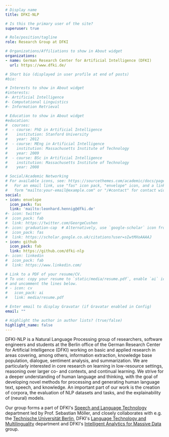 ```yaml
---
# Display name
title: DFKI-NLP

# Is this the primary user of the site?
superuser: true

# Role/position/tagline
role: Research Group at DFKI

# Organizations/Affiliations to show in About widget
organizations:
- name: German Research Center for Artificial Intelligence (DFKI)
  url: https://www.dfki.de/

# Short bio (displayed in user profile at end of posts)
#bio: 

# Interests to show in About widget
#interests:
#- Artificial Intelligence
#- Computational Linguistics
#- Information Retrieval

# Education to show in About widget
#education:
#  courses:
#  - course: PhD in Artificial Intelligence
#    institution: Stanford University
#    year: 2012
#  - course: MEng in Artificial Intelligence
#    institution: Massachusetts Institute of Technology
#    year: 2009
#  - course: BSc in Artificial Intelligence
#    institution: Massachusetts Institute of Technology
#    year: 2008

# Social/Academic Networking
# For available icons, see: https://sourcethemes.com/academic/docs/page-builder/#icons
#   For an email link, use "fas" icon pack, "envelope" icon, and a link in the
#   form "mailto:your-email@example.com" or "/#contact" for contact widget.
social:
- icon: envelope
  icon_pack: fas
  link: 'mailto:leonhard.hennig@dfki.de'
#- icon: twitter
#  icon_pack: fab
#  link: https://twitter.com/GeorgeCushen
#- icon: graduation-cap  # Alternatively, use `google-scholar` icon from `ai` icon pack
#  icon_pack: fas
#  link: https://scholar.google.co.uk/citations?user=sIwtMXoAAAAJ
- icon: github
  icon_pack: fab
  link: https://github.com/dfki-nlp
#- icon: linkedin
#  icon_pack: fab
#  link: https://www.linkedin.com/

# Link to a PDF of your resume/CV.
# To use: copy your resume to `static/media/resume.pdf`, enable `ai` icons in `params.toml`, 
# and uncomment the lines below.
# - icon: cv
#   icon_pack: ai
#   link: media/resume.pdf

# Enter email to display Gravatar (if Gravatar enabled in Config)
email: ""

# Highlight the author in author lists? (true/false)
highlight_name: false
---
```


DFKI-NLP is a Natural Language Processing group of researchers, software engineers and students at the Berlin office of the German Research Center for Artificial Intelligence (DFKI) working on basic and applied research in areas covering, among others, information extraction, knowledge base population, dialogue, sentiment analysis, and summarization. We are particularly interested in core research on learning in low-resource settings, reasoning over larger co- and contexts, and continual learning. We strive for a deeper understanding of human language and thinking, with the goal of developing novel methods for processing and generating human language text, speech, and knowledge.  An important part of our work is the creation of corpora, the evaluation of NLP datasets and tasks, and the explainability of (neural) models. 

Our group forms a part of DFKI's [Speech and Language Technology](https://www.dfki.de/en/web/research/research-departments/speech-and-language-technology/) department led by Prof. Sebastian Möller, and closely collaborates with e.g. the [Technische Universität Berlin](https://www.tu.berlin/en/), DFKI's [Language Technology and Multilinguality](https://www.dfki.de/en/web/research/research-departments/multilinguality-and-language-technology/) department and DFKI's [Intelligent Analytics for Massive Data](https://www.dfki.de/en/web/research/research-departments/intelligent-analytics-for-massive-data/) group.

